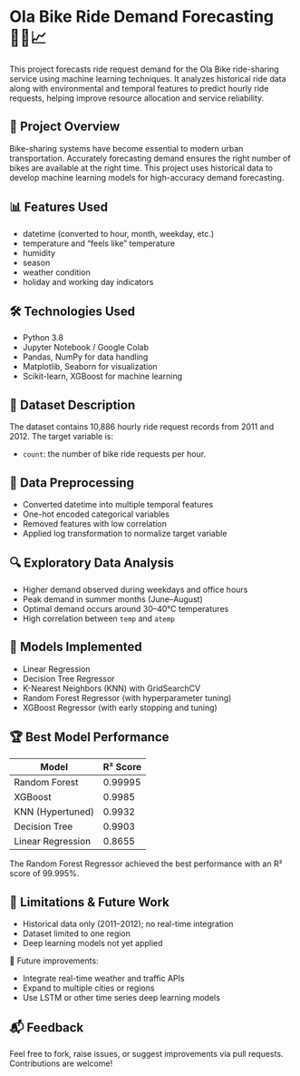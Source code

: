 # Ola Bike Ride Demand Forecasting 🚴‍♂️📈

This project forecasts ride request demand for the Ola Bike ride-sharing service using machine learning techniques. It analyzes historical ride data along with environmental and temporal features to predict hourly ride requests, helping improve resource allocation and service reliability.

## 📌 Project Overview

Bike-sharing systems have become essential to modern urban transportation. Accurately forecasting demand ensures the right number of bikes are available at the right time. This project uses historical data to develop machine learning models for high-accuracy demand forecasting.

## 📊 Features Used

- datetime (converted to hour, month, weekday, etc.)
- temperature and “feels like” temperature
- humidity
- season
- weather condition
- holiday and working day indicators

## 🛠️ Technologies Used

- Python 3.8
- Jupyter Notebook / Google Colab
- Pandas, NumPy for data handling
- Matplotlib, Seaborn for visualization
- Scikit-learn, XGBoost for machine learning

## 📁 Dataset Description

The dataset contains 10,886 hourly ride request records from 2011 and 2012. The target variable is:
- `count`: the number of bike ride requests per hour.

## 🧹 Data Preprocessing

- Converted datetime into multiple temporal features
- One-hot encoded categorical variables
- Removed features with low correlation
- Applied log transformation to normalize target variable

## 🔍 Exploratory Data Analysis

- Higher demand observed during weekdays and office hours
- Peak demand in summer months (June–August)
- Optimal demand occurs around 30–40°C temperatures
- High correlation between `temp` and `atemp`

## 🤖 Models Implemented

- Linear Regression
- Decision Tree Regressor
- K-Nearest Neighbors (KNN) with GridSearchCV
- Random Forest Regressor (with hyperparameter tuning)
- XGBoost Regressor (with early stopping and tuning)

## 🏆 Best Model Performance

| Model               | R² Score  |
|--------------------|-----------|
| Random Forest      | 0.99995   |
| XGBoost            | 0.9985    |
| KNN (Hypertuned)   | 0.9932    |
| Decision Tree      | 0.9903    |
| Linear Regression  | 0.8655    |

The Random Forest Regressor achieved the best performance with an R² score of 99.995%.

## 🚧 Limitations & Future Work

- Historical data only (2011–2012); no real-time integration
- Dataset limited to one region
- Deep learning models not yet applied

🔮 Future improvements:
- Integrate real-time weather and traffic APIs
- Expand to multiple cities or regions
- Use LSTM or other time series deep learning models

## 📬 Feedback

Feel free to fork, raise issues, or suggest improvements via pull requests. Contributions are welcome!
